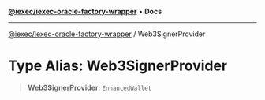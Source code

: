 [**@iexec/iexec-oracle-factory-wrapper**](../README.md) • **Docs**

***

[@iexec/iexec-oracle-factory-wrapper](../globals.md) / Web3SignerProvider

# Type Alias: Web3SignerProvider

> **Web3SignerProvider**: `EnhancedWallet`
